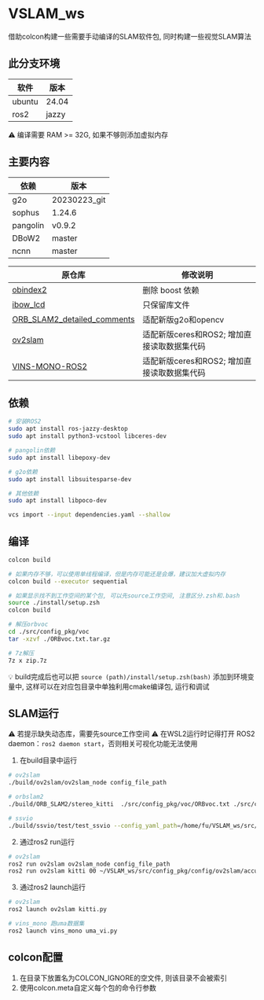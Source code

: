 # VSLAM_ws
借助colcon构建一些需要手动编译的SLAM软件包, 同时构建一些视觉SLAM算法

## 此分支环境
| 软件   | 版本  |
| ------ | ----- |
| ubuntu | 24.04 |
| ros2   | jazzy |

⚠ 编译需要 RAM >= 32G, 如果不够则添加虚拟内存
## 主要内容
| 依赖     | 版本         |
| -------- | ------------ |
| g2o      | 20230223_git |
| sophus   | 1.24.6       |
| pangolin | v0.9.2       |
| DBoW2    | master       |
| ncnn     | master       |

| 原仓库                                                                                  | 修改说明                                    |
| --------------------------------------------------------------------------------------- | ------------------------------------------- |
| [obindex2](https://github.com/emiliofidalgo/obindex2)                                   | 删除 boost 依赖                             |
| [ibow_lcd](https://github.com/emiliofidalgo/ibow-lcd)                                   | 只保留库文件                                |
| [ORB_SLAM2_detailed_comments](https://github.com/electech6/ORB_SLAM2_detailed_comments) | 适配新版g2o和opencv                         |
| [ov2slam](https://github.com/ov2slam/ov2slam)                                           | 适配新版ceres和ROS2; 增加直接读取数据集代码 |
| [VINS-MONO-ROS2](https://github.com/dongbo19/VINS-MONO-ROS2)                            | 适配新版ceres和ROS2; 增加直接读取数据集代码 |

## 依赖
```sh
# 安装ROS2
sudo apt install ros-jazzy-desktop
sudo apt install python3-vcstool libceres-dev

# pangolin依赖
sudo apt install libepoxy-dev 

# g2o依赖
sudo apt install libsuitesparse-dev

# 其他依赖
sudo apt install libpoco-dev

vcs import --input dependencies.yaml --shallow

```

## 编译
```sh
colcon build

# 如果内存不够，可以使用单线程编译，但是内存可能还是会爆，建议加大虚拟内存
colcon build --executor sequential

# 如果显示找不到工作空间的某个包, 可以先source工作空间, 注意区分.zsh和.bash
source ./install/setup.zsh
colcon build

# 解压orbvoc
cd ./src/config_pkg/voc
tar -xzvf ./ORBvoc.txt.tar.gz

# 7z解压
7z x zip.7z
```
💡 build完成后也可以把 ```source (path)/install/setup.zsh(bash)``` 添加到环境变量中, 这样可以在对应包目录中单独利用cmake编译包, 运行和调试

## SLAM运行
⚠ 若提示缺失动态库，需要先source工作空间
⚠ 在WSL2运行时记得打开 ROS2 daemon：```ros2 daemon start```，否则相关可视化功能无法使用
1. 在build目录中运行
```sh
# ov2slam
./build/ov2slam/ov2slam_node config_file_path

# orbslam2
./build/ORB_SLAM2/stereo_kitti  ./src/config_pkg/voc/ORBvoc.txt ./src/config_pkg/config/ORB_SLAM2/KITTI00-02.yaml ~/datasets/KITTI/00

# ssvio 
./build/ssvio/test/test_ssvio --config_yaml_path=/home/fu/VSLAM_ws/src/config_pkg/config/ssvio/kitti_04-12.yaml --kitti_dataset_path=/home/fu/datasets/KITTI/09
```

2. 通过ros2 run运行
```sh
# ov2slam
ros2 run ov2slam ov2slam_node config_file_path
ros2 run ov2slam kitti 00 ~/VSLAM_ws/src/config_pkg/config/ov2slam/accurate/kitti/kitti_00-02.yaml
```

3. 通过ros2 launch运行
```sh
# ov2slam
ros2 launch ov2slam kitti.py

# vins_mono 跑uma数据集
ros2 launch vins_mono uma_vi.py    
```
## colcon配置

1. 在目录下放置名为COLCON_IGNORE的空文件, 则该目录不会被索引
2. 使用colcon.meta自定义每个包的命令行参数
